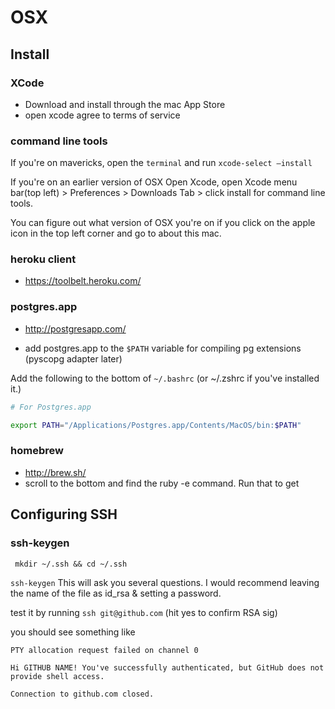 # OSX

## Install

### XCode 
- Download and install through the mac App Store
- open xcode agree to terms of service

### command line tools
If you're on mavericks, open the `terminal` and run `xcode-select —install`


If you're on an earlier version of OSX
Open Xcode, open Xcode menu bar(top left) > Preferences > Downloads Tab > click install for command line tools.

You can figure out what version of OSX you're on if you click on the apple icon in the top left corner and go to about this mac.

### heroku client 
- https://toolbelt.heroku.com/

### postgres.app 
- http://postgresapp.com/

- add postgres.app to the `$PATH` variable for compiling pg extensions (pyscopg adapter later)

Add the following to the bottom of `~/.bashrc` (or ~/.zshrc if you've installed it.)

````bash
# For Postgres.app

export PATH="/Applications/Postgres.app/Contents/MacOS/bin:$PATH"
````

### homebrew 
- http://brew.sh/
- scroll to the bottom and find the ruby -e command. Run that to get

## Configuring SSH
### ssh-keygen
` mkdir ~/.ssh && cd ~/.ssh`

`ssh-keygen`
This will ask you several questions. I would recommend leaving the name of the file as id_rsa & setting a password.


test it by running  `ssh git@github.com` (hit yes to confirm RSA sig)

you should see something like
````
PTY allocation request failed on channel 0

Hi GITHUB NAME! You've successfully authenticated, but GitHub does not provide shell access.

Connection to github.com closed.
````
